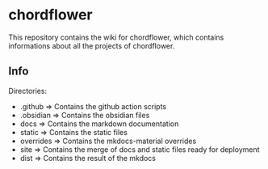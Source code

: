 # chordflower

This repository contains the wiki for chordflower, which contains informations about all the projects of chordflower.

## Info

Directories:

- .github => Contains the github action scripts
- .obsidian => Contains the obsidian files
- docs => Contains the markdown documentation
- static => Contains the static files
- overrides => Contains the mkdocs-material overrides
- site => Contains the merge of docs and static files ready for deployment
- dist => Contains the result of the mkdocs

